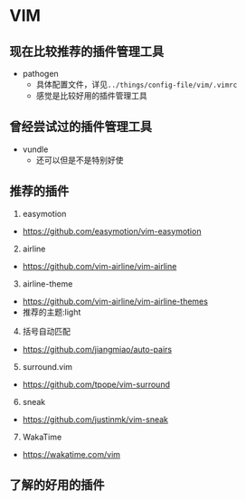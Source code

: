 # VIM

## 现在比较推荐的插件管理工具

- pathogen
  - 具体配置文件，详见`../things/config-file/vim/.vimrc`
  - 感觉是比较好用的插件管理工具

## 曾经尝试过的插件管理工具

- vundle
  - 还可以但是不是特别好使

## 推荐的插件

1. easymotion
  - https://github.com/easymotion/vim-easymotion
2. airline
  - https://github.com/vim-airline/vim-airline
3. airline-theme
  - https://github.com/vim-airline/vim-airline-themes
  - 推荐的主题:light
4. 括号自动匹配
  - https://github.com/jiangmiao/auto-pairs
5. surround.vim
  - https://github.com/tpope/vim-surround
6. sneak
  - https://github.com/justinmk/vim-sneak
7. WakaTime
  - https://wakatime.com/vim

## 了解的好用的插件